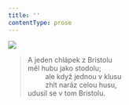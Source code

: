 ```yaml
---
title: ''
contentType: prose
---
```


![](../Images/028.jpg)

> A jeden chlápek z Bristolu  
> měl hubu jako stodolu;  
>          ale když jednou v klusu  
>          zhlt naráz celou husu,  
> udusil se v tom Bristolu.
